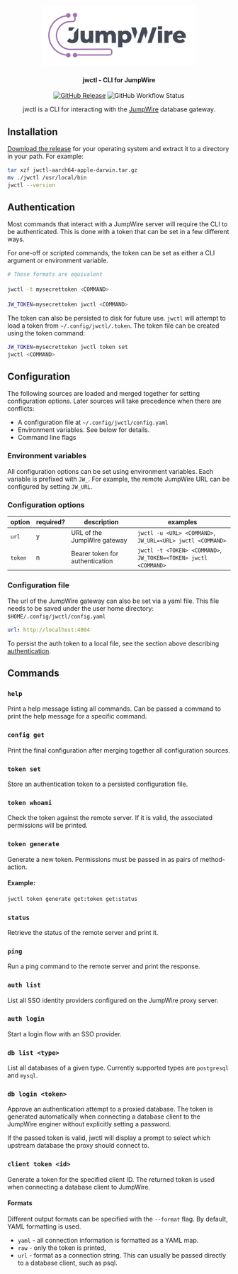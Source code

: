 <div align="center">

[![JumpWire](./images/jumpwire-logo.png)](https://jumpwire.io)

#### jwctl - CLI for JumpWire

<!-- Badges - Start -->
[![GitHub Release](https://img.shields.io/github/v/release/extragoodlabs/jwctl?style=flat-square&label=version)](https://github.com/extragoodlabs/jwctl/releases/latest)
![GitHub Workflow Status](https://img.shields.io/github/actions/workflow/status/extragoodlabs/jwctl/shipit.yaml?style=flat-square&label=CI)
<!-- Badges - End -->

jwctl is a CLI for interacting with the [JumpWire](https://github.com/extragoodlabs/jumpwire) database gateway.

</div>

## Installation

[Download the release](https://github.com/extragoodlabs/jwctl/releases/latest) for your operating system and extract it to a directory in your path. For example:
```bash
tar xzf jwctl-aarch64-apple-darwin.tar.gz
mv ./jwctl /usr/local/bin
jwctl --version
```

## Authentication

Most commands that interact with a JumpWire server will require the CLI to be authenticated. This is done with a token that can be set in a few different ways.

For one-off or scripted commands, the token can be set as either a CLI argument or environment variable.

```bash
# These formats are equivalent

jwctl -t mysecrettoken <COMMAND>

JW_TOKEN=mysecrettoken jwctl <COMMAND>
```

The token can also be persisted to disk for future use. `jwctl` will attempt to load a token from `~/.config/jwctl/.token`. The token file can be created using the token command:

```bash
JW_TOKEN=mysecrettoken jwctl token set
jwctl <COMMAND>
```

## Configuration

The following sources are loaded and merged together for setting configuration options. Later sources will take precedence when there are conflicts:

- A configuration file at `~/.config/jwctl/config.yaml`
- Environment variables. See below for details.
- Command line flags

### Environment variables

All configuration options can be set using environment variables. Each variable is prefixed with `JW_`. For example, the remote JumpWire URL can be configured by setting `JW_URL`.

### Configuration options

| option | required? | description | examples |
| --- | --- | --- | --- |
| `url` | y | URL of the JumpWire gateway | `jwctl -u <URL> <COMMAND>`, `JW_URL=<URL> jwctl <COMMAND>` |
| `token` | n | Bearer token for authentication | `jwctl -t <TOKEN> <COMMAND>`, `JW_TOKEN=<TOKEN> jwctl <COMMAND>` |

### Configuration file

The url of the JumpWire gateway can also be set via a yaml file. This file needs to be saved under the user home directory: `$HOME/.config/jwctl/config.yaml`

```yaml
url: http://localhost:4004
```

To persist the auth token to a local file, see the section above describing [authentication](#authentication).

## Commands

### `help`

Print a help message listing all commands. Can be passed a command to print the help message for a specific command.

### `config get`

Print the final configuration after merging together all configuration sources.

### `token set`

Store an authentication token to a persisted configuration file.

### `token whoami`

Check the token against the remote server. If it is valid, the associated permissions will be printed.

### `token generate`

Generate a new token. Permissions must be passed in as pairs of method-action.

#### Example:

```bash
jwctl token generate get:token get:status
```

### `status`

Retrieve the status of the remote server and print it.

### `ping`

Run a ping command to the remote server and print the response.

### `auth list`

List all SSO identity providers configured on the JumpWire proxy server.

### `auth login`

Start a login flow with an SSO provider.

### `db list <type>`

List all databases of a given type. Currently supported types are `postgresql` and `mysql`.

### `db login <token>`

Approve an authentication attempt to a proxied database. The token is generated automatically when connecting a database client to the JumpWire enginer without explicitly setting a password.

If the passed token is valid, jwctl will display a prompt to select which upstream database the proxy should connect to.

### `client token <id>`

Generate a token for the specified client ID. The returned token is used when connecting a database client to JumpWire.

#### Formats

Different output formats can be specified with the `--format` flag. By default, YAML formatting is used.

- `yaml` - all connection information is formatted as a YAML map.
- `raw` - only the token is printed,
- `url` - format as a connection string. This can usually be passed directly to a database client, such as psql.
